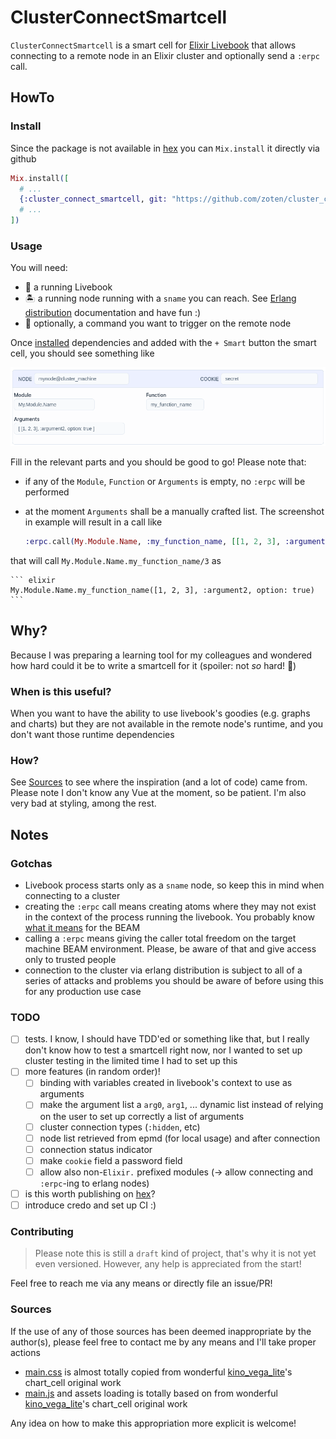 # ClusterConnectSmartcell

`ClusterConnectSmartcell` is a smart cell for [Elixir Livebook](https://livebook.dev) that allows
connecting to a remote node in an Elixir cluster and optionally send a `:erpc` call.

## HowTo

### Install

Since the package is not available in [hex](https://hex.pm/) you can `Mix.install` it directly via github

``` elixir
Mix.install([
  # ...
  {:cluster_connect_smartcell, git: "https://github.com/zoten/cluster_connect_smartcell"}
  # ...
])
```

### Usage

You will need:

 * 📖 a running Livebook
 * 🏝️ a running node running with a `sname` you can reach. See [Erlang distribution](https://www.erlang.org/doc/reference_manual/distributed.html) documentation and have fun :)
 * 🥋 optionally, a command you want to trigger on the remote node 
  
Once [installed](#install) dependencies and added with the `+ Smart` button the smart cell, you should see something like

![Screenshot](./assets/smart-cell.png)

Fill in the relevant parts and you should be good to go! Please note that:

 * if any of the `Module`, `Function` or `Arguments` is empty, no `:erpc` will be performed
 * at the moment `Arguments` shall be a manually crafted list. The screenshot in example will result in a call like

    ``` elixir
    :erpc.call(My.Module.Name, :my_function_name, [[1, 2, 3], :argument2, option: true])
    ```
  
  that will call `My.Module.Name.my_function_name/3` as

    ``` elixir
    My.Module.Name.my_function_name([1, 2, 3], :argument2, option: true)
    ```

## Why?

Because I was preparing a learning tool for my colleagues and wondered how hard could it be to 
write a smartcell for it (spoiler: not *so* hard! 🚀)

### When is this useful?

When you want to have the ability to use livebook's goodies (e.g. graphs and charts) but they are not available in the remote node's runtime, and you don't want those runtime dependencies

### How?

See [Sources](#sources) to see where the inspiration (and a lot of code) came from.
Please note I don't know any Vue at the moment, so be patient. I'm also very bad at styling, among the rest.

## Notes

### Gotchas

 * Livebook process starts only as a `sname` node, so keep this in mind when connecting to a cluster
 * creating the `:erpc` call means creating atoms where they may not exist in the context of the process running the livebook. You probably know [what it means](https://www.erlang.org/doc/efficiency_guide/advanced.html) for the BEAM
 * calling a `:erpc` means giving the caller total freedom on the target machine BEAM environment. Please, be aware of that and give access only to trusted people
 * connection to the cluster via erlang distribution is subject to all of a series of attacks and problems you should be aware of before using this for any production use case

### TODO

 * [ ] tests. I know, I should have TDD'ed or something like that, but I really don't know how to test a smartcell right now, nor I wanted to set up cluster testing in the limited time I had to set up this
 * [ ] more features (in random order)!
   * [ ] binding with variables created in livebook's context to use as arguments
   * [ ] make the argument list a `arg0`, `arg1`, ... dynamic list instead of relying on the user to set up correctly a list of arguments
   * [ ] cluster connection types (`:hidden`, etc)
   * [ ] node list retrieved from epmd (for local usage) and after connection
   * [ ] connection status indicator
   * [ ] make `cookie` field a password field
   * [ ] allow also non-`Elixir.` prefixed modules (-> allow connecting and `:erpc`-ing to erlang nodes)
  * [ ] is this worth publishing on [hex](https://hex.pm/)?
  * [ ] introduce credo and set up CI :)

### Contributing

> Please note this is still a `draft` kind of project, that's why it is not yet even versioned. However, any help is appreciated from the start!

Feel free to reach me via any means or directly file an issue/PR!
### Sources

If the use of any of those sources has been deemed inappropriate by the author(s), please feel free to contact me by any means and I'll take proper actions

 * [main.css](./lib/assets/cluster_connect_smarctell/main.css) is almost totally copied from wonderful [kino_vega_lite](https://github.com/livebook-dev/kino_vega_lite/blob/02d9220f1c82e2e1848f15a800d187a50c2fdc02/lib/assets/chart_cell/main.css)'s chart_cell original work
 * [main.js](./lib/assets/cluster_connect_smarctell/main.js) and assets loading is totally based on from wonderful [kino_vega_lite](https://github.com/livebook-dev/kino_vega_lite/blob/02d9220f1c82e2e1848f15a800d187a50c2fdc02/lib/assets/chart_cell/main.js)'s chart_cell original work

Any idea on how to make this appropriation more explicit is welcome!
